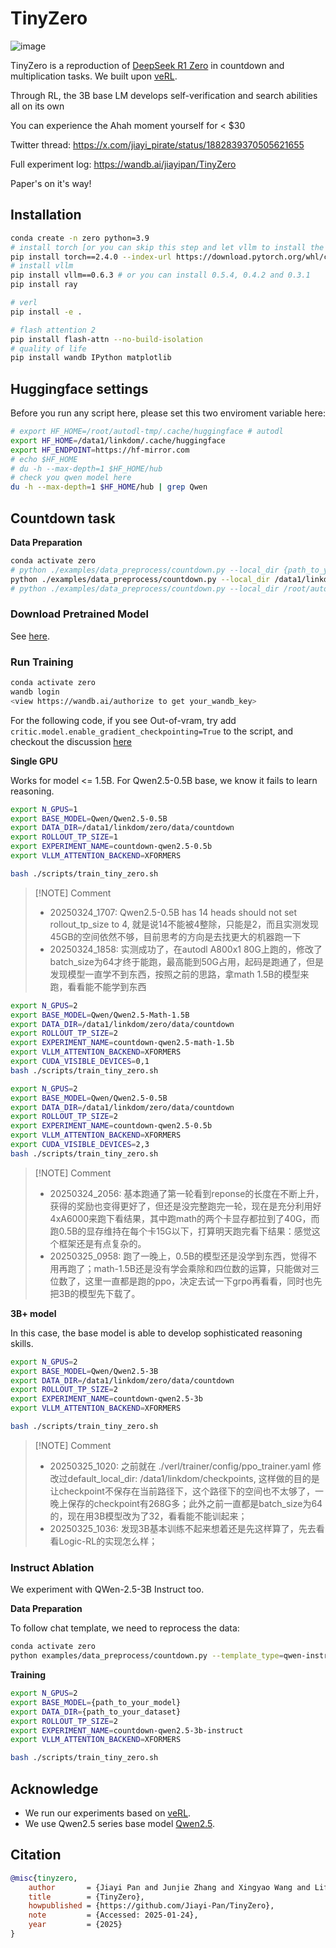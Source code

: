 # TinyZero
![image](cover.png)

TinyZero is a reproduction of [DeepSeek R1 Zero](https://github.com/deepseek-ai/DeepSeek-R1) in countdown and multiplication tasks. We built upon [veRL](https://github.com/volcengine/verl).

Through RL, the 3B base LM develops self-verification and search abilities all on its own 

You can experience the Ahah moment yourself for < $30 

Twitter thread: https://x.com/jiayi_pirate/status/1882839370505621655

Full experiment log: https://wandb.ai/jiayipan/TinyZero

Paper's on it's way!

## Installation

```bash
conda create -n zero python=3.9
# install torch [or you can skip this step and let vllm to install the correct version for you]
pip install torch==2.4.0 --index-url https://download.pytorch.org/whl/cu121
# install vllm
pip install vllm==0.6.3 # or you can install 0.5.4, 0.4.2 and 0.3.1
pip install ray

# verl
pip install -e .

# flash attention 2
pip install flash-attn --no-build-isolation
# quality of life
pip install wandb IPython matplotlib
```

## Huggingface settings

Before you run any script here, please set this two enviroment variable here:

```bash
# export HF_HOME=/root/autodl-tmp/.cache/huggingface # autodl
export HF_HOME=/data1/linkdom/.cache/huggingface
export HF_ENDPOINT=https://hf-mirror.com
# echo $HF_HOME
# du -h --max-depth=1 $HF_HOME/hub
# check you qwen model here
du -h --max-depth=1 $HF_HOME/hub | grep Qwen
```

## Countdown task

**Data Preparation**

```bash
conda activate zero
# python ./examples/data_preprocess/countdown.py --local_dir {path_to_your_dataset}
python ./examples/data_preprocess/countdown.py --local_dir /data1/linkdom/zero/data/countdown
# python ./examples/data_preprocess/countdown.py --local_dir /root/autodl-tmp/zero/data/countdown # autodl
```

### Download Pretrained Model

See [here](./demo/download_model.py).

### Run Training

```bash
conda activate zero
wandb login
<view https://wandb.ai/authorize to get your_wandb_key>
```

For the following code, if you see Out-of-vram, try add `critic.model.enable_gradient_checkpointing=True` to the script, and checkout the discussion [here](https://github.com/Jiayi-Pan/TinyZero/issues/5#issuecomment-2624161643)

**Single GPU**

Works for model <= 1.5B. For Qwen2.5-0.5B base, we know it fails to learn reasoning.

```bash
export N_GPUS=1
export BASE_MODEL=Qwen/Qwen2.5-0.5B
export DATA_DIR=/data1/linkdom/zero/data/countdown
export ROLLOUT_TP_SIZE=1
export EXPERIMENT_NAME=countdown-qwen2.5-0.5b
export VLLM_ATTENTION_BACKEND=XFORMERS

bash ./scripts/train_tiny_zero.sh
```

> [!NOTE] Comment
> - 20250324_1707: Qwen2.5-0.5B has 14 heads should not set rollout_tp_size to 4, 就是说14不能被4整除，只能是2，而且实测发现45GB的空间依然不够，目前思考的方向是去找更大的机器跑一下
> - 20250324_1858: 实测成功了，在autodl A800x1 80G上跑的，修改了batch_size为64才终于能跑，最高能到50G占用，起码是跑通了，但是发现模型一直学不到东西，按照之前的思路，拿math 1.5B的模型来跑，看看能不能学到东西

```bash
export N_GPUS=2
export BASE_MODEL=Qwen/Qwen2.5-Math-1.5B
export DATA_DIR=/data1/linkdom/zero/data/countdown
export ROLLOUT_TP_SIZE=2
export EXPERIMENT_NAME=countdown-qwen2.5-math-1.5b
export VLLM_ATTENTION_BACKEND=XFORMERS
export CUDA_VISIBLE_DEVICES=0,1
bash ./scripts/train_tiny_zero.sh
```

```bash
export N_GPUS=2
export BASE_MODEL=Qwen/Qwen2.5-0.5B
export DATA_DIR=/data1/linkdom/zero/data/countdown
export ROLLOUT_TP_SIZE=2
export EXPERIMENT_NAME=countdown-qwen2.5-0.5b
export VLLM_ATTENTION_BACKEND=XFORMERS
export CUDA_VISIBLE_DEVICES=2,3
bash ./scripts/train_tiny_zero.sh
```

> [!NOTE] Comment
> - 20250324_2056: 基本跑通了第一轮看到reponse的长度在不断上升，获得的奖励也变得更好了，但还是没完整跑完一轮，现在是充分利用好4xA6000来跑下看结果，其中跑math的两个卡显存都拉到了40G，而跑0.5B的显存维持在每个卡15G以下，打算明天跑完看下结果：感觉这个框架还是有点复杂的。
> - 20250325_0958: 跑了一晚上，0.5B的模型还是没学到东西，觉得不用再跑了；math-1.5B还是没有学会乘除和四位数的运算，只能做对三位数了，这里一直都是跑的ppo，决定去试一下grpo再看看，同时也先把3B的模型先下载了。

**3B+ model**

In this case, the base model is able to develop sophisticated reasoning skills.

```bash
export N_GPUS=2
export BASE_MODEL=Qwen/Qwen2.5-3B
export DATA_DIR=/data1/linkdom/zero/data/countdown
export ROLLOUT_TP_SIZE=2
export EXPERIMENT_NAME=countdown-qwen2.5-3b
export VLLM_ATTENTION_BACKEND=XFORMERS

bash ./scripts/train_tiny_zero.sh
```

> [!NOTE] Comment
> - 20250325_1020: 之前就在 ./verl/trainer/config/ppo_trainer.yaml 修改过default_local_dir: /data1/linkdom/checkpoints, 这样做的目的是让checkpoint不保存在当前路径下，这个路径下的空间也不太够了，一晚上保存的checkpoint有268G多；此外之前一直都是batch_size为64的，现在用3B模型改为了32，看看能不能训起来；
> - 20250325_1036: 发现3B基本训练不起来想着还是先这样算了，先去看看Logic-RL的实现怎么样；

### Instruct Ablation

We experiment with QWen-2.5-3B Instruct too.

**Data Preparation**

To follow chat template, we need to reprocess the data:

```bash
conda activate zero
python examples/data_preprocess/countdown.py --template_type=qwen-instruct --local_dir={path_to_your_dataset}
```

**Training**

```bash
export N_GPUS=2
export BASE_MODEL={path_to_your_model}
export DATA_DIR={path_to_your_dataset}
export ROLLOUT_TP_SIZE=2
export EXPERIMENT_NAME=countdown-qwen2.5-3b-instruct
export VLLM_ATTENTION_BACKEND=XFORMERS

bash ./scripts/train_tiny_zero.sh
```

## Acknowledge

* We run our experiments based on [veRL](https://github.com/volcengine/verl).
* We use Qwen2.5 series base model [Qwen2.5](https://github.com/QwenLM/Qwen2.5).

## Citation

```bibtex
@misc{tinyzero,
    author       = {Jiayi Pan and Junjie Zhang and Xingyao Wang and Lifan Yuan and Hao Peng and Alane Suhr},
    title        = {TinyZero},
    howpublished = {https://github.com/Jiayi-Pan/TinyZero},
    note         = {Accessed: 2025-01-24},
    year         = {2025}
}
```
